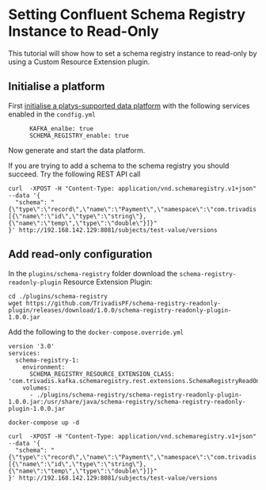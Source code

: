 # Setting Confluent Schema Registry Instance to Read-Only

This tutorial will show how to set a schema registry instance to read-only by using a Custom Resource Extension plugin.

## Initialise a platform

First [initialise a platys-supported data platform](../../getting-started) with the following services enabled in the `condfig.yml`

```
      KAFKA_enalbe: true
      SCHEMA_REGISTRY_enable: true
```

Now generate and start the data platform. 

If you are trying to add a schema to the schema registry you should succeed. Try the following REST API call

```
curl  -XPOST -H "Content-Type: application/vnd.schemaregistry.v1+json" --data '{
  "schema": "{\"type\":\"record\",\"name\":\"Payment\",\"namespace\":\"com.trivadis.examples.clients.simpleavro\",\"fields\":[{\"name\":\"id\",\"type\":\"string\"},{\"name\":\"temp\",\"type\":\"double\"}]}"
}' http://192.168.142.129:8081/subjects/test-value/versions
```

## Add read-only configuration

In the `plugins/schema-registry` folder download the `schema-registry-readonly-plugin` Resource Extension Plugin:

```
cd ./plugins/schema-registry
wget https://github.com/TrivadisPF/schema-registry-readonly-plugin/releases/download/1.0.0/schema-registry-readonly-plugin-1.0.0.jar
```

Add the following to the ```docker-compose.override.yml```

```
version '3.0'
services:
  schema-registry-1:
    environment:
      SCHEMA_REGISTRY_RESOURCE_EXTENSION_CLASS: 'com.trivadis.kafka.schemaregistry.rest.extensions.SchemaRegistryReadOnlyResourceExtension'
    volumes:
      - ./plugins/schema-registry/schema-registry-readonly-plugin-1.0.0.jar:/usr/share/java/schema-registry/schema-registry-readonly-plugin-1.0.0.jar
```

```
docker-compose up -d
```

```
curl  -XPOST -H "Content-Type: application/vnd.schemaregistry.v1+json" --data '{
  "schema": "{\"type\":\"record\",\"name\":\"Payment\",\"namespace\":\"com.trivadis.examples.clients.simpleavro\",\"fields\":[{\"name\":\"id\",\"type\":\"string\"},{\"name\":\"temp\",\"type\":\"double\"}]}"
}' http://192.168.142.129:8081/subjects/test-value/versions
```